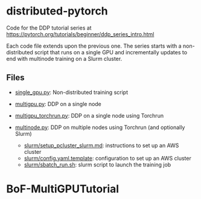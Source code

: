 # distributed-pytorch

Code for the DDP tutorial series at https://pytorch.org/tutorials/beginner/ddp_series_intro.html

Each code file extends upon the previous one. The series starts with a non-distributed script that runs on a single GPU and incrementally updates to end with multinode training on a Slurm cluster.

## Files
* [single_gpu.py](single_gpu.py): Non-distributed training script

* [multigpu.py](multigpu.py): DDP on a single node

* [multigpu_torchrun.py](multigpu.py): DDP on a single node using Torchrun

* [multinode.py](multigpu.py): DDP on multiple nodes using Torchrun (and optionally Slurm)
    * [slurm/setup_pcluster_slurm.md](slurm/setup_pcluster_slurm.md): instructions to set up an AWS cluster
    * [slurm/config.yaml.template](slurm/config.yaml.template): configuration to set up an AWS cluster
    * [slurm/sbatch_run.sh](slurm/sbatch_run.sh): slurm script to launch the training job




# BoF-MultiGPUTutorial
